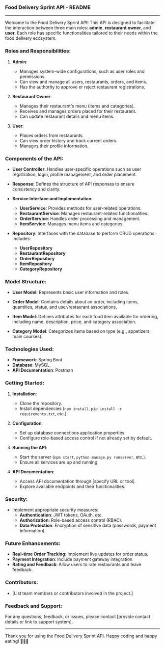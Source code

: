 ### Food Delivery Sprint API - README

---

Welcome to the Food Delivery Sprint API! This API is designed to facilitate the interaction between three main roles: **admin**, **restaurant owner**, and **user**. Each role has specific functionalities tailored to their needs within the food delivery ecosystem.

### Roles and Responsibilities:

1. **Admin**:
   - Manages system-wide configurations, such as user roles and permissions.
   - Can view and manage all users, restaurants, orders, and items.
   - Has the authority to approve or reject restaurant registrations.

2. **Restaurant Owner**:
   - Manages their restaurant's menu (items and categories).
   - Receives and manages orders placed for their restaurant.
   - Can update restaurant details and menu items.

3. **User**:
   - Places orders from restaurants.
   - Can view order history and track current orders.
   - Manages their profile information.

### Components of the API:

- **User Controller**: Handles user-specific operations such as user registration, login, profile management, and order placement.
  
- **Response**: Defines the structure of API responses to ensure consistency and clarity.
  
- **Service Interface and Implementation**: 
  - **UserService**: Provides methods for user-related operations.
  - **RestaurantService**: Manages restaurant-related functionalities.
  - **OrderService**: Handles order processing and management.
  - **ItemService**: Manages menu items and categories.
  
- **Repository**: Interfaces with the database to perform CRUD operations. Includes:
  - **UserRepository**
  - **RestaurantRepository**
  - **OrderRepository**
  - **ItemRepository**
  - **CategoryRepository**

### Model Structure:

- **User Model**: Represents basic user information and roles.
  
- **Order Model**: Contains details about an order, including items, quantities, status, and user/restaurant associations.
  
- **Item Model**: Defines attributes for each food item available for ordering, including name, description, price, and category association.
  
- **Category Model**: Categorizes items based on type (e.g., appetizers, main courses).

### Technologies Used:

- **Framework**: Spring Boot
- **Database**: MySQL
- **API Documentation**:  Postman

### Getting Started:

1. **Installation**:
   - Clone the repository.
   - Install dependencies (`npm install`, `pip install -r requirements.txt`, etc.).

2. **Configuration**:
   - Set up database connections application.properties
   - Configure role-based access control if not already set by default.

3. **Running the API**:
   - Start the server (`npm start`, `python manage.py runserver`, etc.).
   - Ensure all services are up and running.

4. **API Documentation**:
   - Access API documentation through [specify URL or tool].
   - Explore available endpoints and their functionalities.

### Security:

- Implement appropriate security measures:
  - **Authentication**: JWT tokens, OAuth, etc.
  - **Authorization**: Role-based access control (RBAC).
  - **Data Protection**: Encryption of sensitive data (passwords, payment information).

### Future Enhancements:

- **Real-time Order Tracking**: Implement live updates for order status.
- **Payment Integration**: Include payment gateway integration.
- **Rating and Feedback**: Allow users to rate restaurants and leave feedback.

### Contributors:

- [List team members or contributors involved in the project.]

### Feedback and Support:

For any questions, feedback, or issues, please contact [provide contact details or link to support system].

---

Thank you for using the Food Delivery Sprint API. Happy coding and happy eating! 🍔🌮🍕
